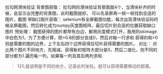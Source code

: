 拉勾网滑块验证
背景图获取：
拉勾网的滑块验证背景图就4个，当滑块补齐的时候，会显示出完整的背景图，此时截图就好。
可以先录屏再一帧一帧找到合适的图片，截图
带缺口图片获取：
selenium有全屏截图功能，每次出现滑块验证码时候全屏截图，然后转化成为numpy灰度图矩阵，最后切片到合适的位置获取缺口图片
预处理：
截图获得的图片都带有白边，都用灰度模式打开，我用的skimage中白色为1，为了方便计算，把>0.8的部分变成0，然后对每一行求和
获得的和>0则是需要的图的边界，上下左右四个边界获得后切片获得需要的图片。
对比：
对比两个图片不同地方，先相减，获得新的矩阵大部分是0，然后二值化，则不同的部分都为1.遍历每一列，如果每一列及其后两列求和
>120,就说明是不同的地方，记录此时坐标。就可以获得需要移动的距离。


